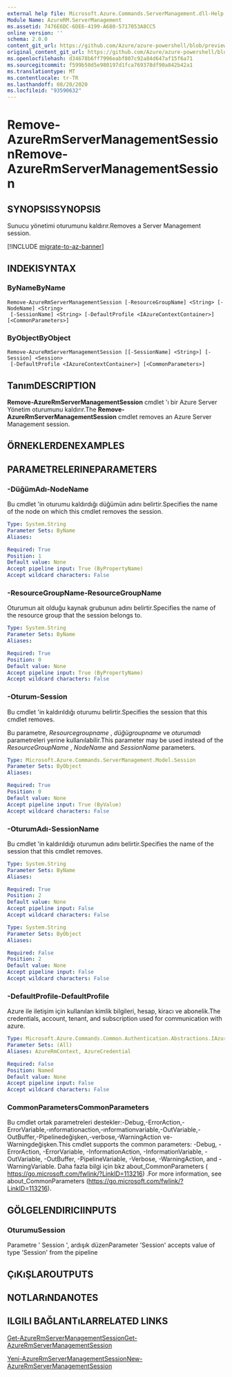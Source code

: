 ```yaml
---
external help file: Microsoft.Azure.Commands.ServerManagement.dll-Help.xml
Module Name: AzureRM.ServerManagement
ms.assetid: 7476E6DC-6DE6-4199-A680-5717053A8CC5
online version: ''
schema: 2.0.0
content_git_url: https://github.com/Azure/azure-powershell/blob/preview/src/ResourceManager/ServerManagement/Commands.ServerManagement/help/Remove-AzureRmServerManagementSession.md
original_content_git_url: https://github.com/Azure/azure-powershell/blob/preview/src/ResourceManager/ServerManagement/Commands.ServerManagement/help/Remove-AzureRmServerManagementSession.md
ms.openlocfilehash: d34678b6ff7996eabf807c92a84d647af15f6a71
ms.sourcegitcommit: f599b50d5e980197d1fca769378df90a842b42a1
ms.translationtype: MT
ms.contentlocale: tr-TR
ms.lasthandoff: 08/20/2020
ms.locfileid: "93590632"
---
```

# <span data-ttu-id="d0280-101">Remove-AzureRmServerManagementSession</span><span class="sxs-lookup"><span data-stu-id="d0280-101">Remove-AzureRmServerManagementSession</span></span>

## <span data-ttu-id="d0280-102">SYNOPSIS</span><span class="sxs-lookup"><span data-stu-id="d0280-102">SYNOPSIS</span></span>
<span data-ttu-id="d0280-103">Sunucu yönetimi oturumunu kaldırır.</span><span class="sxs-lookup"><span data-stu-id="d0280-103">Removes a Server Management session.</span></span>

[!INCLUDE [migrate-to-az-banner](../../includes/migrate-to-az-banner.md)]

## <span data-ttu-id="d0280-104">INDEKI</span><span class="sxs-lookup"><span data-stu-id="d0280-104">SYNTAX</span></span>

### <span data-ttu-id="d0280-105">ByName</span><span class="sxs-lookup"><span data-stu-id="d0280-105">ByName</span></span>
```
Remove-AzureRmServerManagementSession [-ResourceGroupName] <String> [-NodeName] <String>
 [-SessionName] <String> [-DefaultProfile <IAzureContextContainer>] [<CommonParameters>]
```

### <span data-ttu-id="d0280-106">ByObject</span><span class="sxs-lookup"><span data-stu-id="d0280-106">ByObject</span></span>
```
Remove-AzureRmServerManagementSession [[-SessionName] <String>] [-Session] <Session>
 [-DefaultProfile <IAzureContextContainer>] [<CommonParameters>]
```

## <span data-ttu-id="d0280-107">Tanım</span><span class="sxs-lookup"><span data-stu-id="d0280-107">DESCRIPTION</span></span>
<span data-ttu-id="d0280-108">**Remove-AzureRmServerManagementSession** cmdlet 'ı bir Azure Server Yönetim oturumunu kaldırır.</span><span class="sxs-lookup"><span data-stu-id="d0280-108">The **Remove-AzureRmServerManagementSession** cmdlet removes an Azure Server Management session.</span></span>

## <span data-ttu-id="d0280-109">ÖRNEKLERDEN</span><span class="sxs-lookup"><span data-stu-id="d0280-109">EXAMPLES</span></span>

## <span data-ttu-id="d0280-110">PARAMETRELERINE</span><span class="sxs-lookup"><span data-stu-id="d0280-110">PARAMETERS</span></span>

### <span data-ttu-id="d0280-111">-DüğümAdı</span><span class="sxs-lookup"><span data-stu-id="d0280-111">-NodeName</span></span>
<span data-ttu-id="d0280-112">Bu cmdlet 'in oturumu kaldırdığı düğümün adını belirtir.</span><span class="sxs-lookup"><span data-stu-id="d0280-112">Specifies the name of the node on which this cmdlet removes the session.</span></span>

```yaml
Type: System.String
Parameter Sets: ByName
Aliases: 

Required: True
Position: 1
Default value: None
Accept pipeline input: True (ByPropertyName)
Accept wildcard characters: False
```

### <span data-ttu-id="d0280-113">-ResourceGroupName</span><span class="sxs-lookup"><span data-stu-id="d0280-113">-ResourceGroupName</span></span>
<span data-ttu-id="d0280-114">Oturumun ait olduğu kaynak grubunun adını belirtir.</span><span class="sxs-lookup"><span data-stu-id="d0280-114">Specifies the name of the resource group that the session belongs to.</span></span>

```yaml
Type: System.String
Parameter Sets: ByName
Aliases: 

Required: True
Position: 0
Default value: None
Accept pipeline input: True (ByPropertyName)
Accept wildcard characters: False
```

### <span data-ttu-id="d0280-115">-Oturum</span><span class="sxs-lookup"><span data-stu-id="d0280-115">-Session</span></span>
<span data-ttu-id="d0280-116">Bu cmdlet 'in kaldırıldığı oturumu belirtir.</span><span class="sxs-lookup"><span data-stu-id="d0280-116">Specifies the session that this cmdlet removes.</span></span>

<span data-ttu-id="d0280-117">Bu parametre, *Resourcegroupname* , *düğügroupname* ve *oturumadı* parametreleri yerine kullanılabilir.</span><span class="sxs-lookup"><span data-stu-id="d0280-117">This parameter may be used instead of the *ResourceGroupName* , *NodeName* and *SessionName* parameters.</span></span>

```yaml
Type: Microsoft.Azure.Commands.ServerManagement.Model.Session
Parameter Sets: ByObject
Aliases: 

Required: True
Position: 0
Default value: None
Accept pipeline input: True (ByValue)
Accept wildcard characters: False
```

### <span data-ttu-id="d0280-118">-OturumAdı</span><span class="sxs-lookup"><span data-stu-id="d0280-118">-SessionName</span></span>
<span data-ttu-id="d0280-119">Bu cmdlet 'in kaldırıldığı oturumun adını belirtir.</span><span class="sxs-lookup"><span data-stu-id="d0280-119">Specifies the name of the session that this cmdlet removes.</span></span>

```yaml
Type: System.String
Parameter Sets: ByName
Aliases: 

Required: True
Position: 2
Default value: None
Accept pipeline input: False
Accept wildcard characters: False
```

```yaml
Type: System.String
Parameter Sets: ByObject
Aliases: 

Required: False
Position: 2
Default value: None
Accept pipeline input: False
Accept wildcard characters: False
```

### <span data-ttu-id="d0280-120">-DefaultProfile</span><span class="sxs-lookup"><span data-stu-id="d0280-120">-DefaultProfile</span></span>
<span data-ttu-id="d0280-121">Azure ile iletişim için kullanılan kimlik bilgileri, hesap, kiracı ve abonelik.</span><span class="sxs-lookup"><span data-stu-id="d0280-121">The credentials, account, tenant, and subscription used for communication with azure.</span></span>

```yaml
Type: Microsoft.Azure.Commands.Common.Authentication.Abstractions.IAzureContextContainer
Parameter Sets: (All)
Aliases: AzureRmContext, AzureCredential

Required: False
Position: Named
Default value: None
Accept pipeline input: False
Accept wildcard characters: False
```

### <span data-ttu-id="d0280-122">CommonParameters</span><span class="sxs-lookup"><span data-stu-id="d0280-122">CommonParameters</span></span>
<span data-ttu-id="d0280-123">Bu cmdlet ortak parametreleri destekler:-Debug,-ErrorAction,-ErrorVariable,-ınformationaction,-ınformationvariable,-OutVariable,-OutBuffer,-Pipelinedeğişken,-verbose,-WarningAction ve-Warningdeğişken.</span><span class="sxs-lookup"><span data-stu-id="d0280-123">This cmdlet supports the common parameters: -Debug, -ErrorAction, -ErrorVariable, -InformationAction, -InformationVariable, -OutVariable, -OutBuffer, -PipelineVariable, -Verbose, -WarningAction, and -WarningVariable.</span></span> <span data-ttu-id="d0280-124">Daha fazla bilgi için bkz about_CommonParameters ( https://go.microsoft.com/fwlink/?LinkID=113216) .</span><span class="sxs-lookup"><span data-stu-id="d0280-124">For more information, see about_CommonParameters (https://go.microsoft.com/fwlink/?LinkID=113216).</span></span>

## <span data-ttu-id="d0280-125">GÖLGELENDIRICI</span><span class="sxs-lookup"><span data-stu-id="d0280-125">INPUTS</span></span>

### <span data-ttu-id="d0280-126">Oturumu</span><span class="sxs-lookup"><span data-stu-id="d0280-126">Session</span></span>
<span data-ttu-id="d0280-127">Parametre ' Session ', ardışık düzen</span><span class="sxs-lookup"><span data-stu-id="d0280-127">Parameter 'Session' accepts value of type 'Session' from the pipeline</span></span>

## <span data-ttu-id="d0280-128">ÇıKıŞLAR</span><span class="sxs-lookup"><span data-stu-id="d0280-128">OUTPUTS</span></span>

## <span data-ttu-id="d0280-129">NOTLARıNDA</span><span class="sxs-lookup"><span data-stu-id="d0280-129">NOTES</span></span>

## <span data-ttu-id="d0280-130">ILGILI BAĞLANTıLAR</span><span class="sxs-lookup"><span data-stu-id="d0280-130">RELATED LINKS</span></span>

[<span data-ttu-id="d0280-131">Get-AzureRmServerManagementSession</span><span class="sxs-lookup"><span data-stu-id="d0280-131">Get-AzureRmServerManagementSession</span></span>](./Get-AzureRmServerManagementSession.md)

[<span data-ttu-id="d0280-132">Yeni-AzureRmServerManagementSession</span><span class="sxs-lookup"><span data-stu-id="d0280-132">New-AzureRmServerManagementSession</span></span>](./New-AzureRmServerManagementSession.md)



